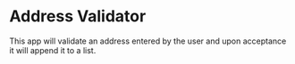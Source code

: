 # Address Validator
This app will validate an address entered by the user and upon acceptance it will append it to a list.
